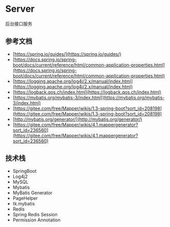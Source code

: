 # Server
后台接口服务

## 参考文档
- [https://spring.io/guides/](https://spring.io/guides/)
- [https://docs.spring.io/spring-boot/docs/current/reference/html/common-application-properties.html](https://docs.spring.io/spring-boot/docs/current/reference/html/common-application-properties.html)
- [https://logging.apache.org/log4j/2.x/manual/index.html](https://logging.apache.org/log4j/2.x/manual/index.html)
- [https://logback.qos.ch/index.html](https://logback.qos.ch/index.html)
- [https://mybatis.org/mybatis-3/index.html](https://mybatis.org/mybatis-3/index.html)
- [https://gitee.com/free/Mapper/wikis/1.3-spring-boot?sort_id=208198](https://gitee.com/free/Mapper/wikis/1.3-spring-boot?sort_id=208198)
- [http://mybatis.org/generator/](http://mybatis.org/generator/)
- [https://gitee.com/free/Mapper/wikis/4.1.mappergenerator?sort_id=236560](https://gitee.com/free/Mapper/wikis/4.1.mappergenerator?sort_id=236560)

## 技术栈
- SpringBoot
- Log4j2
- MySQL
- Mybatis
- MyBatis Generator
- PageHelper
- tk.mybatis
- Redis
- Spring Redis Session
- Permission Annotation

